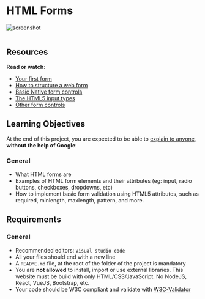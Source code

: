 # HTML Forms

![screenshot](https://zupimages.net/up/23/39/7xdo.png)

  


<div class="panel panel-default" id="project-description">
  <div class="panel-body">
    <p><img src="https://s3.amazonaws.com/alx-intranet.hbtn.io/uploads/medias/2021/3/a98f15f2d4a885eaca1a61bb863448fc25087fa6.gif?X-Amz-Algorithm=AWS4-HMAC-SHA256&X-Amz-Credential=AKIARDDGGGOUSBVO6H7D%2F20230925%2Fus-east-1%2Fs3%2Faws4_request&X-Amz-Date=20230925T110559Z&X-Amz-Expires=86400&X-Amz-SignedHeaders=host&X-Amz-Signature=8dcc37bc5192b8ffa2a8b86b2041a7d4327cce6fe6b1f46d4f9119eeced82f0a" alt="" loading='lazy' style="" /></p>

<h2>Resources</h2>

<p><strong>Read or watch</strong>:</p>

<ul>
<li><a href="/rltoken/-bidcwbmmZu-roNZVYkEYQ" title="Your first form" target="_blank">Your first form</a></li>
<li><a href="/rltoken/I1Geay6u1MGXCzJOjer3yw" title="How to structure a web form" target="_blank">How to structure a web form</a></li>
<li><a href="/rltoken/VFoIyOpHNZcyC81HkaCwGA" title="Basic Native form controls" target="_blank">Basic Native form controls</a></li>
<li><a href="/rltoken/MPFwkQQ0dpW-Kb824b87GQ" title="The HTML5 input types" target="_blank">The HTML5 input types</a></li>
<li><a href="/rltoken/eAfjOumjU3fpib8sOBpCIg" title="Other form controls" target="_blank">Other form controls</a></li>
</ul>

<h2>Learning Objectives</h2>

<p>At the end of this project, you are expected to be able to <a href="/rltoken/emCOJxQj0-BICMJb54UVJg" title="explain to anyone" target="_blank">explain to anyone</a>, <strong>without the help of Google</strong>:</p>

<h3>General</h3>

<ul>
<li>What HTML forms are</li>
<li>Examples of HTML form elements and their attributes (eg: input, radio buttons, checkboxes, dropdowns, etc)</li>
<li>How to implement basic form validation using HTML5 attributes, such as required, minlength, maxlength, pattern, and more.</li>
</ul>

<h2>Requirements</h2>

<h3>General</h3>

<ul>
<li>Recommended editors: <code>Visual studio code</code></li>
<li>All your files should end with a new line</li>
<li>A <code>README.md</code> file, at the root of the folder of the project is mandatory</li>
<li>You are <strong>not allowed</strong> to install, import or use external libraries. This website must be build with only HTML/CSS/JavaScript. No NodeJS, React, VueJS, Bootstrap, etc.</li>
<li>Your code should be W3C compliant and validate with <a href="/rltoken/--MQvzVNZ2b3xzQlHp02Bg" title="W3C-Validator" target="_blank">W3C-Validator</a></li>
</ul>

  </div>
</div>
